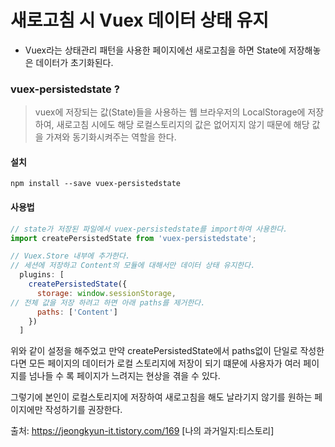 <h1> 새로고침 시 Vuex 데이터 상태 유지 </h1>

- Vuex라는 상태관리 패턴을 사용한 페이지에선 새로고침을 하면 State에 저장해놓은 데이터가 초기화된다.

<h3> vuex-persistedstate ? </h3>

>vuex에 저장되는 값(State)들을 사용하는 웹 브라우저의 LocalStorage에 저장하여, 새로고침 시에도 해당 로컬스토리지의 값은 없어지지 않기 때문에 해당 값을 가져와 동기화시켜주는 역할을 한다.

<h4> 설치 </h4>

```npm install --save vuex-persistedstate```

<h4> 사용법 </h4>

``` javascript
// state가 저장된 파일에서 vuex-persistedstate를 import하여 사용한다.
import createPersistedState from 'vuex-persistedstate';

// Vuex.Store 내부에 추가한다.
// 세션에 저장하고 Content의 모듈에 대해서만 데이터 상태 유지한다.
  plugins: [
    createPersistedState({
      storage: window.sessionStorage,
// 전체 값을 저장 하려고 하면 아래 paths를 제거한다.
      paths: ['Content']
    })
  ]
```

위와 같이 설정을 해주었고 만약 createPersistedState에서 paths없이 단일로 작성한다면 모든 페이지의 데이터가 로컬 스토리지에 저장이 되기 떄문에 사용자가 여러 페이지를 넘나들 수 록 페이지가 느려지는 현상을 겪을 수 있다.

그렇기에 본인이 로컬스토리지에 저장하여 새로고침을 해도 날라기지 않기를 원하는 페이지에만 작성하기를 권장한다.

출처: https://jeongkyun-it.tistory.com/169 [나의 과거일지:티스토리]
